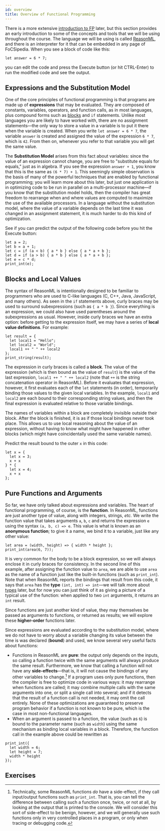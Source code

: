 ```yaml
---
id: overview
title: Overview of Functional Programming
---
```


There is a more extensive [introduction to FP](intro) later, but this section provides an early introduction to some of the concepts and tools that we will be using throughout the course.
The language we will be using is called [ReasonML](../reason), and there is an interpreter for it that can be embedded in any page of FoCSipedia.
When you see a block of code like this:
```reason edit
let answer = 6 * 7;
```
you can edit the code and press the Execute button (or hit CTRL-Enter) to run the modified code and see the output.

## Expressions and the Substitution Model

One of the core principles of functional programming is that programs are made up of **expressions** that may be evaluated.
They are composed of constants, variables, operators, and function calls, as in most languages, plus compound forms such as [blocks](#blocks-and-local-values) and `if` statements.
Unlike most languages you are likely to have worked with, there are no assignment statements&mdash;the only way to store a value in a variable is to put it there when the variable is created.
When you write `let answer = 6 * 7`, the variable `answer` is created and assigned the value of the expression `6 * 7`, which is `42`.
From then on, whenever you refer to that variable you will get the same value.

The **Substitution Model** arises from this fact about variables: since the value of an expression cannot change, you are free to "substitute equals for equals," just as in algebra.
If you see the expression `answer + 1`, you know that this is the same as `(6 * 7) + 1`.
This seemingly simple observation is the basis of many of the powerful techniques that are enabled by functional programming; you will learn more about this later, but just one application is in optimizing code to be run in parallel on a multi-processor machine&mdash;if you know that the substitution model holds, then the compiler has great freedom to rearrange when and where values are computed to maximize the use of the available processors.
In a language without the substitution model, where the value of a variable depends on the last time it was changed in an assignment statement, it is much harder to do this kind of optimization.

See if you can predict the output of the following code before you hit the Execute button:
```reason edit noexec
let a = 2;
let b = a + 1;
let c = if (a < b) { a * b } else { a * a + b };
let d = if (a > b) { a * b } else { a * a + b };
let e = c * d;
print_int(e);
```

## Blocks and Local Values

The syntax of ReasonML is intentionally designed to be familiar to programmers who are used to C-like languages (C, C++, Java, JavaScript, and many others).
As seen in the `if` statements above, curly braces may be used to surround subexpressions (such as `{ a * b }`).
Since everything is an expression, we could also have used parentheses around the subexpressions as usual.
However, inside curly braces we have an extra option: before getting to the expression itself, we may have a series of **local value definitions**.
For example:
```reason edit
let result = {
  let local1 = "Hello";
  let local2 = "World";
  local1 ++ " " ++ local2
};
print_string(result);
```
The expression in curly braces is called a **block**.
The value of the expression (which is then bound as the value of `result`) is the value of the last expression, `local1 ++ " " ++ local2` (note that `++` is the string concatenation operator in ReasonML).
Before it evaluates that expression, however, it first evaluates each of the `let` statements (in order), temporarily binding those values to the given local variables.
In the example, `local1` and `local2` are each bound to their corresponding string values, and then the final expression is evaluated relative to those variable bindings.

The names of variables within a block are completely invisible outside their block.
After the block is finished, it is as if those local bindings never took place.
This allows us to use local reasoning about the value of an expression, without having to know what might have happened in other blocks (which might have coincidentally used the same variable names).

Predict the result bound to the outer `x` in this code:
```reason edit noexec
let x = {
  let x = 3;
  x + x
} * {
  let x = 4;
  x + x
};
```

## Pure Functions and Arguments

So far, we have only talked about expressions and variables.
The heart of functional programming, of course, is the **function**.
In ReasonML, functions are just another type of value, along with integers, strings, _etc._
We write the function value that takes arguments `a`, `b`, `c` and returns the expression `e` using the syntax `(a, b, c) => e`.
This value is what is known as an **anonymous function**; to give it a name, we bind it to a variable, just like any other value:
```reason edit
let area = (width, height) => { width * height };
print_int(area(6, 7));
```
It is very common for the body to be a block expression, so we will always enclose it in curly braces for consistency.
In the second line of this example, after assigning the function value to `area`, we are able to use `area` as the name of a function just like the built-in functions (such as `print_int`).
Note that when ReasonML reports the bindings that result from this code, it says that `area` has the **type** `(int, int) => int`&mdash;we will talk more about [types](types) later, but for now you can just think of it as giving a picture of a typical use of the function: when applied to two `int` arguments, it returns an `int` result.

Since functions are just another kind of value, they may themselves be passed as arguments to functions, or returned as results; we will explore these **higher-order** functions later.

Since expressions are evaluated according to the substitution model, where we do not have to worry about a variable changing its value between the time is was declared (**bound**) and used, we know several very useful facts about functions:
* Functions in ReasonML are **pure**: the output only depends on the inputs, so calling a function twice with the same arguments will always produce the same result.
Furthermore, we know that calling a function will not have any **side-effects**&mdash;that is, it will not cause the bindings of any other variables to change.[^1]
If a program uses only pure functions, then the compiler is free to optimize code in various ways: it may rearrange when functions are called; it may combine multiple calls with the same arguments into one, or split a single call into several; and if it detects that the result of a function call is not needed, it may omit the call entirely.
None of these optimizations are guaranteed to preserve program behavior if a function is not known to be pure, which is the case in most non-functional languages.
* When an argument is passed to a function, the value (such as `6`) is bound to the parameter name (such as `width`) using the same mechanism as binding local variables in a block.
Therefore, the function call in the example above could be rewritten as
```reason edit
print_int({
  let width = 6;
  let height = 7;
  width * height
});
```

[^1]: Technically, some ReasonML functions _do_ have a side-effect, if they call input/output functions such as `print_int`.
That is, you can tell the difference between calling such a function once, twice, or not at all, by looking at the output that is printed to the console.
We will consider this sort of side-effect to be benign, however, and we will generally use such functions only in very controlled places in a program, or only when tracing or debugging code.

## Exercises